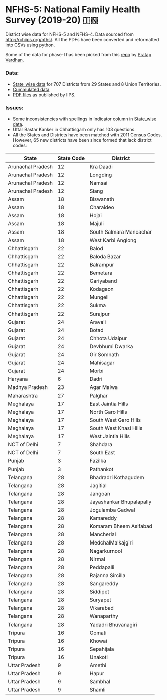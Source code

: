 # NFHS-5: National Family Health Survey (2019-20) 🇮🇳
District wise data for NFHS-5 and NFHS-4. Data sourced from http://rchiips.org/nfhs/. All the PDFs have been converted and reformatted into CSVs using python.

Some of the data for phase-I has been picked from this [repo](https://github.com/pratapvardhan/NFHS-5) by [Pratap Vardhan](https://github.com/pratapvardhan).


### Data:
- [State_wise data](https://github.com/SaiSiddhardhaKalla/NFHS/tree/main/_states) for 707 Districts from 29 States and 8 Union Territories.
- [Cummulated data](India.csv) 
- [PDF files](https://github.com/SaiSiddhardhaKalla/NFHS/tree/main/pdfs) as published by IIPS.

### Issues:
- Some inconsistencies with spellings in Indicator column in [State_wise data](https://github.com/SaiSiddhardhaKalla/NFHS/tree/main/_states).
- Uttar Bastar Kanker in Chhattisgarh only has 103 questions.
- All the States and Districts have been matched with 2011 Census Codes. However, 65 new districts have been since formed that lack district codes:


| State | State Code | District |
|-------|------------|----------|
|Arunachal Pradesh	|12	|Kra Daadi |
|Arunachal Pradesh	|12	|Longding |
|Arunachal Pradesh	|12	|Namsai |
|Arunachal Pradesh	|12	|Siang |
|Assam	|18	|Biswanath|
|Assam	|18|	Charaideo
|Assam	|18|	Hojai
|Assam	|18|	Majuli
|Assam	|18	|South Salmara Mancachar
|Assam	|18|	West Karbi Anglong
|Chhattisgarh| 	22|	Balod
|Chhattisgarh |	22|	Baloda Bazar 
|Chhattisgarh |	22|	Balrampur 
|Chhattisgarh |	22|	Bemetara
|Chhattisgarh |	22|	Gariyaband
|Chhattisgarh |	22|	Kodagaon
|Chhattisgarh |	22|	Mungeli
|Chhattisgarh |	22|	Sukma
|Chhattisgarh |	22|	Surajpur
|Gujarat	|24|	Aravali
|Gujarat	|24|	Botad
|Gujarat|	24|	Chhota Udaipur
|Gujarat|	24|	Devbhumi Dwarka
|Gujarat|	24|	Gir Somnath
|Gujarat|	24|	Mahisagar
|Gujarat|	24|	Morbi
|Haryana|	6	|Dadri
|Madhya Pradesh	|23|	Agar Malwa
|Maharashtra|	27|	Palghar
|Meghalaya|	17	|East Jaintia Hills
|Meghalaya	|17|	North Garo Hills
|Meghalaya	|17|	South West Garo Hills
|Meghalaya|	17|	South West Khasi Hills
|Meghalaya|	17|	West Jaintia Hills
|NCT of Delhi|	7|	Shahdara
|NCT of Delhi	|7|	South East
|Punjab	|3|	Fazilka
|Punjab	|3|	Pathankot
|Telangana|	28|	Bhadradri Kothagudem
|Telangana	|28|Jagitial
|Telangana|	28|	Jangoan
|Telangana|	28	|Jayashankar Bhupalapally
|Telangana|	28	|Jogulamba Gadwal
|Telangana	|28|	Kamareddy
|Telangana|	28|	Komaram Bheem Asifabad
|Telangana|	28|	Mancherial
|Telangana|	28|	MedchalMalkajgiri
|Telangana|	28|	Nagarkurnool
|Telangana|	28|	Nirmal
|Telangana|	28|	Peddapalli
|Telangana|	28|	Rajanna Sircilla
|Telangana|	28|	Sangareddy
|Telangana|	28|	Siddipet
|Telangana|	28|	Suryapet
|Telangana|	28|	Vikarabad
|Telangana|	28|	Wanaparthy
|Telangana|	28|	Yadadri Bhuvanagiri
|Tripura	|16	|Gomati
|Tripura|	16	|Khowai
|Tripura|	16	|Sepahijala
|Tripura|	16	|Unakoti
|Uttar Pradesh|	9|	Amethi|
|Uttar Pradesh|	9|	Hapur|
|Uttar Pradesh|	9|	Sambhal|
|Uttar Pradesh|	9	|Shamli|



